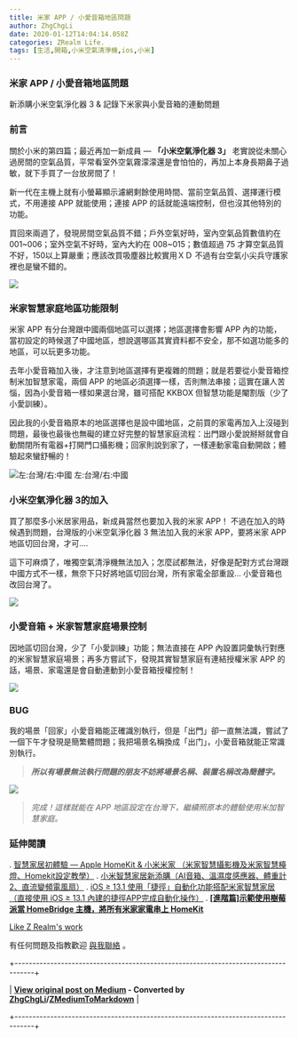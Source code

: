 ```yaml
---
title: 米家 APP / 小愛音箱地區問題
author: ZhgChgLi
date: 2020-01-12T14:04:14.058Z
categories: ZRealm Life.
tags: [生活,開箱,小米空氣清淨機,ios,小米]
---
```


### 米家 APP / 小愛音箱地區問題

新添購小米空氣淨化器 3 & 記錄下米家與小愛音箱的連動問題
### 前言

關於小米的第四篇；最近再加一新成員 — **「小米空氣淨化器 3」** 
老實說從未關心過房間的空氣品質，平常看室外空氣霧濛濛還是會怕怕的，再加上本身長期鼻子過敏，就下手買了一台放房間了！

新一代在主機上就有小螢幕顯示濾網剩餘使用時間、當前空氣品質、選擇運行模式，不用連接 APP 就能使用；連接 APP 的話就能遠端控制，但也沒其他特別的功能。

買回來兩週了，發現房間空氣品質不錯；戶外空氣好時，室內空氣品質數值約在 001~006；室外空氣不好時，室內大約在 008~015；數值超過 75 才算空氣品質不好，150以上算嚴重；應該改買吸塵器比較實用ＸＤ
不過有台空氣小尖兵守護家裡也是蠻不錯的。

![](/assets/94a4020edb82/1*9H29xuJPqTEBZUZ8G2Nz7Q.jpeg)
### 米家智慧家庭地區功能限制

米家 APP 有分台灣跟中國兩個地區可以選擇；地區選擇會影響 APP 內的功能，當初設定的時候選了中國地區，想說選哪區其實資料都不安全，那不如選功能多的地區，可以玩更多功能。

去年小愛音箱加入後，才注意到地區選擇有更複雜的問題；就是若要從小愛音箱控制米加智慧家電，兩個 APP 的地區必須選擇一樣，否則無法串接；這實在讓人苦惱，因為小愛音箱一樣如果選台灣，雖可搭配 KKBOX 但智慧功能是閹割版（少了小愛訓練）。

因此我的小愛音箱原本的地區選擇也是設中國地區，之前買的家電再加入上沒碰到問題，最後也最後也無礙的建立好完整的智慧家庭流程：出門跟小愛說掰掰就會自動關閉所有電器+打開門口攝影機；回家則說到家了，一樣連動家電自動開啟；體驗起來蠻舒暢的！

![左:台灣/右:中國](/assets/94a4020edb82/1*KdFDLrUoAN3LUGtTGDgSWQ.jpeg "左:台灣/右:中國")
左:台灣/右:中國
### **小米空氣淨化器 3的加入**

買了那麼多小米居家用品，新成員當然也要加入我的米家 APP！
不過在加入的時候遇到問題，台灣版的小米空氣淨化器 3 無法加入我的米家 APP，要將米家 APP 地區切回台灣，才可….

這下可麻煩了，唯獨空氣清淨機無法加入；怎麼試都無法，好像是配對方式台灣跟中國方式不一樣，無奈下只好將地區切回台灣，所有家電全部重設… 小愛音箱也改回台灣了。

![](/assets/94a4020edb82/1*X2T8fvt9LWwq-VgdOtDQDg.jpeg)
### 小愛音箱 + 米家智慧家庭場景控制

因地區切回台灣，少了「小愛訓練」功能；無法直接在 APP 內設置詞彙執行對應的米家智慧家庭場景；再多方嘗試下，發現其實智慧家庭有連結授權米家 APP 的話，場景、家電還是會自動連動到小愛音箱授權控制！

![](/assets/94a4020edb82/1*G8J5kk3VtpFEMZjvsYCyDA.png)
### BUG

我的場景「回家」小愛音箱能正確識別執行，但是「出門」卻一直無法識，嘗試了一個下午才發現是簡繁體問題；我把場景名稱換成「出门」，小愛音箱就能正常識別執行。
> **_所以有場景無法執行問題的朋友不妨將場景名稱、裝置名稱改為簡體字。_**


![](/assets/94a4020edb82/1*wg4BaM5att9Zo3fPXFCKUw.png)
> _完成！這樣就能在 APP 地區設定在台灣下，繼續照原本的體驗使用米加智慧家庭。_

### 延伸閱讀
. [智慧家居初體驗 — Apple HomeKit & 小米米家 （米家智慧攝影機及米家智慧檯燈、Homekit設定教學）](../c3150cdc85dd)
. [小米智慧家居新添購（AI音箱、溫濕度感應器、體重計2、直流變頻電風扇）](../bcff7c157941)
. [iOS ≥ 13.1 使用「捷徑」自動化功能搭配米家智慧家居（直接使用 iOS ≥ 13.1 內建的捷徑APP完成自動化操作）](../21119db777dd)
. [**[進階篇]示範使用樹莓派當 HomeBridge 主機，將所有米家家電串上 HomeKit**](https://medium.com/zrealm-life/%E6%89%93%E9%80%A0%E8%88%92%E9%81%A9%E7%9A%84-wfh-%E6%99%BA%E6%85%A7%E5%B1%85%E5%AE%B6%E7%92%B0%E5%A2%83-%E6%8E%A7%E5%88%B6%E5%AE%B6%E9%9B%BB%E7%9B%A1%E5%9C%A8%E6%8C%87%E5%B0%96-99db2a1fbfe5)

[Like Z Realm's work](https://cdn.embedly.com/widgets/media.html?src=https%3A%2F%2Fbutton.like.co%2Fin%2Fembed%2Fzhgchgli%2Fbutton&display_name=LikeCoin&url=https%3A%2F%2Fbutton.like.co%2Fzhgchgli&image=https%3A%2F%2Fstorage.googleapis.com%2Flikecoin-foundation.appspot.com%2Flikecoin_store_user_zhgchgli_main%3FGoogleAccessId%3Dfirebase-adminsdk-eyzut%2540likecoin-foundation.iam.gserviceaccount.com%26Expires%3D2430432000%26Signature%3DgFRSNto%252BjjxXpRoYyuEMD5Ecm7mLK2uVo1vGz4NinmwLnAK0BGjcfKnItFpt%252BcYurx3wiwKTvrxvU019ruiCeNav7s7QUs5lgDDBc7c6zSVRbgcWhnJoKgReRkRu6Gd93WvGf%252BOdm4FPPgvpaJV9UE7h2MySR6%252B%252F4a%252B4kJCspzCTmLgIewm8W99pSbkX%252BQSlZ4t5Pw22SANS%252BlGl1nBCX48fGg%252Btg0vTghBGrAD2%252FMEXpGNJCdTPx8Gd9urOpqtwV4L1I2e2kYSC4YPDBD6pof1O6fKX%252BI8lGLEYiYP1sthjgf8Y4ZbgQr4Kt%252BRYIicx%252Bg6w3YWTg5zgHxAYhOINXw%253D%253D&key=a19fcc184b9711e1b4764040d3dc5c07&type=text%2Fhtml&schema=like)

有任何問題及指教歡迎 [與我聯絡](https://www.zhgchg.li/contact) 。



+-----------------------------------------------------------------------------------+

| **[View original post on Medium](https://medium.com/zrealm-life/%E7%B1%B3%E5%AE%B6-app-%E5%B0%8F%E6%84%9B%E9%9F%B3%E7%AE%B1%E5%9C%B0%E5%8D%80%E5%95%8F%E9%A1%8C-94a4020edb82) - Converted by [ZhgChgLi](https://zhgchg.li)/[ZMediumToMarkdown](https://github.com/ZhgChgLi/ZMediumToMarkdown)** |

+-----------------------------------------------------------------------------------+
